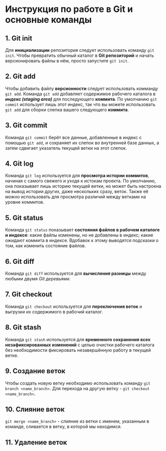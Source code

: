 # Инструкция по работе в Git и основные команды
## 1. Git init
Для **инициализации** репозитория следует использовать команду `git init`. Чтобы превратить обычный каталог в **Git репозиторий** и начать версионировать файлы в нём, просто запустите `git init`.  
## 2. Git add  
Чтобы добавить файлу **версионности** следует использовать комманду `git add`. Команда `git add` добавляет содержимое рабочего каталога в ***индекс (staging area)*** для последующего **коммита**. По умолчанию `git commit` использует лишь этот индекс, так что вы можете использовать `git add` для сборки слепка вашего следующего **коммита**.  
## 3. Git commit
Команда `git commit` берёт все данные, добавленные в индекс с помощью `git add`, и сохраняет их слепок во внутренней базе данных, а затем сдвигает указатель текущей ветки на этот слепок.  
## 4. Git log  
Команда `git log` используется для **просмотра истории коммитов**, начиная с самого свежего и уходя к истокам проекта. По умолчанию, она показывает лишь историю текущей ветки, но может быть настроена на вывод истории других, даже нескольких сразу, веток. Также её можно использовать для просмотра различий между ветками на уровне коммитов.
## 5. Git status  
Команда `git status` показывает **состояния файлов в рабочем каталоге и индексе**: какие файлы изменены, но не добавлены в индекс; какие ожидают коммита в индексе. Вдобавок к этому выводятся подсказки о том, как изменить состояние файлов.  
## 6. Git diff
Команда `git diff` используется для **вычисления разницы** между любыми двумя *Git деревьями*.
## 7. Git checkout
Команда `git checkout` используется для **переключения веток** и выгрузки их содержимого в рабочий каталог.
## 8. Git stash
Команда `git stash` используется для **временного сохранения всех незафиксированных изменений** с целью очистки рабочего каталога без необходимости фиксировать незавершённую работу в текущей ветке.
## 9. Создание веток
Чтобы создать новую ветку необходимо использовать команду `git branch <name_branch>`. Для перехода на другую ветку - `git checkout <name_branch>`.
## 10. Слияние веток
`git merge <name_branch>` - слияние из ветки с именем, указанным в команде, сливается в ветку, в которой мы находимся.
## 11. Удаление веток